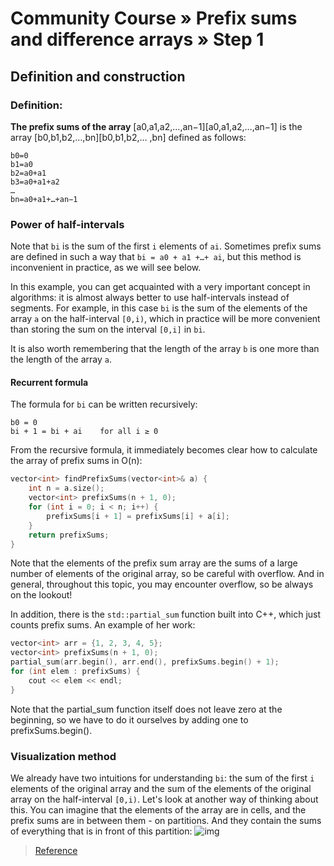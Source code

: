 # Community Course » Prefix sums and difference arrays » Step 1

## Definition and construction

### Definition:

**The prefix sums of the array** [a0,a1,a2,…,an−1][a0,a1,a2,…,an−1] is the array [b0,b1,b2,…,bn][b0,b1,b2,… ,bn] defined as follows:
```
b0=0 
b1=a0
b2=a0+a1
b3=a0+a1+a2
…
bn=a0+a1+…+an−1
```

### Power of half-intervals

Note that `bi` is the sum of the first `i` elements of `ai`. Sometimes prefix sums are defined in such a way that `bi = a0 + a1 +…+ ai`, but this method is inconvenient in practice, as we will see below.

In this example, you can get acquainted with a very important concept in algorithms: it is almost always better to use half-intervals instead of segments. For example, in this case `bi` is the sum of the elements of the array `a` on the half-interval `[0,i)`, which in practice will be more convenient than storing the sum on the interval `[0,i]` in `bi`.

It is also worth remembering that the length of the array `b` is one more than the length of the array `a`.


#### Recurrent formula

The formula for `bi` can be written recursively:

```
b0 = 0 
bi + 1 = bi + ai    for all i ≥ 0
```
From the recursive formula, it immediately becomes clear how to calculate the array of prefix sums in O(n):

```cpp
vector<int> findPrefixSums(vector<int>& a) {
    int n = a.size();
    vector<int> prefixSums(n + 1, 0);
    for (int i = 0; i < n; i++) {
        prefixSums[i + 1] = prefixSums[i] + a[i];
    }
    return prefixSums;
}
```
Note that the elements of the prefix sum array are the sums of a large number of elements of the original array, so be careful with overflow. And in general, throughout this topic, you may encounter overflow, so be always on the lookout!

In addition, there is the `std::partial_sum` function built into C++, which just counts prefix sums. An example of her work:

```c++
vector<int> arr = {1, 2, 3, 4, 5};
vector<int> prefixSums(n + 1, 0);
partial_sum(arr.begin(), arr.end(), prefixSums.begin() + 1);
for (int elem : prefixSums) {
    cout << elem << endl;
}
```
Note that the partial_sum function itself does not leave zero at the beginning, so we have to do it ourselves by adding one to prefixSums.begin().


### Visualization method
We already have two intuitions for understanding `bi`: the sum of the first `i` elements of the original array and the sum of the elements of the original array on the half-interval `[0,i)`. Let's look at another way of thinking about this. You can imagine that the elements of the array are in cells, and the prefix sums are in between them - on partitions. And they contain the sums of everything that is in front of this partition:
![img]()








> [Reference](https://codeforces.com/edu/course/3/lesson/10)